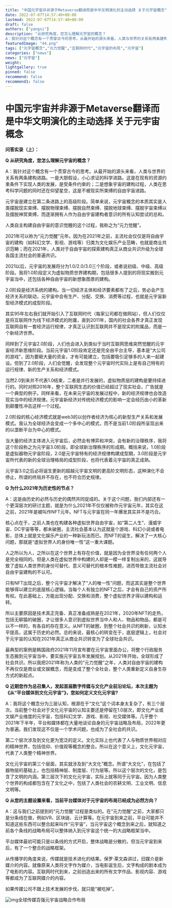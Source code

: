 ```yaml
---
title: "中国元宇宙并非源于Metaverse翻译而是中华文明演化的主动选择 关于元宇宙概念"
date: 2022-07-07T14:57:40+08:00
lastmod: 2022-07-07T14:57:40+08:00
draft: false
authors: ["yangsi"]
description: "从研究角度，您怎么理解元宇宙的概念？
A：我针对这个概念有一个贯穿古今的思考。从最开始的源头来看，人类与世界的关系有两条建构进路。一是大胆假设，小心求证的科学进路。这是在现有的资源约束条件下实现人类的发展，是受条件约束的；二是想象宇宙的建构过程，人类在思考科学问题的同时还在仰望星空，这是不被现实所束缚的自由宇宙进路。"
featuredImage: "44.png"
tags: ["元宇宙概念","元力觉醒","互联网时代","元宇宙的布局","元宇宙"]
categories: ["news"]
news: ["元宇宙"]
weight: 
lightgallery: true
pinned: false
recommend: false
recommend1: false
---
```


# 中国元宇宙并非源于Metaverse翻译而是中华文明演化的主动选择 关于元宇宙概念

**问答实录（上）：**

**Q 从研究角度，您怎么理解元宇宙的概念？**

A：我针对这个概念有一个贯穿古今的思考。从最开始的源头来看，人类与世界的关系有两条建构进路。一是大胆假设，小心求证的科学进路。这是在现有的资源约束条件下实现人类的发展，是受条件约束的；二是想象宇宙的建构过程，人类在思考科学问题的同时还在仰望星空，这是不被现实所束缚的自由宇宙进路。

元宇宙是建立在第二条进路上的高级阶段。简单来说，元宇宙概念的本质其实是人类摆脱现实束缚、摆脱物理束缚、摆脱自然束缚、摆脱地球束缚、摆脱宇宙束缚以及摆脱神冥束缚，而逐渐拥有人作为自由宇宙建构者意识的所有认知尝试的总和。

人类自主构建自由宇宙的意识觉醒的这个过程，我称之为“元力觉醒”。

2021年可以称为“元力觉醒”元年。因为在2021年之前，主流社会仅仅是将自由宇宙的建构（如科幻文学、影视、游戏等）归类为文化娱乐产业范畴，也就是商业共识范畴；而在2021年，人类对于自由宇宙的探索建构真正从商业共识升级为全球各国主流社会的普遍共识。

2021以后，元宇宙的发展将分为1.0/2.0/3.0三个阶段，或者说初级、中级、高级阶段。我将1.0阶段定义为虚拟物质世界建构期，包括很多人提到的将现实搬到元宇宙当中，还包括各种自由宇宙的新想象图景的建构。

2.0阶段是经济系统的建构。当一切经济主体和经济要素都有了之后，势必会产生经济关系的联动，元宇宙中会有生产、分配、交换、消费等过程，也就是元宇宙新型经济模式的成型阶段。

其实95年左右我们就开始引入了互联网时代（每家公司都在做网站），但人们仅仅是将互联网作为线下经济模式的附庸，直到2011年，国内的社会各界才真正发现互联网自有一套经济运行规律，才真正认识到互联网并不是现实的附属品，而是一个新经济世界。

同样到了元宇宙2.0阶段，人们也会进入到类似于当时互联网思维突然觉醒的元宇宙经济新思维阶段。当前元宇宙1.0阶段肯定还是完全由平台主导，基本是“大公司的游戏”，因为要砸大量的资金，才有可能建立，包括要吸引足够多的人来一起建设。但到了2.0阶段，人们会觉醒，会发现整个元宇宙时代实际上是有自己特有的运行规律、新的生产关系和经济模式。

当然2.0到来并不代表1.0结束，二者是并行发展的，虚拟物质层的建构是要持续进行的。同时对照2016年，整个互联网生态的价值已经超过了现实社会，广告就是一个典型的例子。同样来看，在未来元宇宙的发展过程中，新的经济规律也会改造现实当中的经济规律。元宇宙新经济对传统经济模式的影响一定会经历由小的革新到颠覆性冲击这样一个过程。

2.0阶段的核心经济模式就是web3的以创作者经济为核心的新型生产关系和发展模式。我认为全球经济会变成一个多中心的模式，而不是当前1.0阶段所呈现出来的以垄断平台为中心的模式。

当大量的经济主体进入元宇宙后，必然会有博弈和冲突，会有新的治理秩序，我将这个阶段称之为元宇宙3.0阶段，即全球新治理秩序的形成期。概括来说，1.0阶段是虚拟器物元宇宙阶段，2.0是元宇宙特有的经济规律构建成型期，3.0阶段是元宇宙所代表的新的全球治理格局的成型阶段，也将代表着元宇宙的真正成熟。

元宇宙3.0之后必将诞生更新的超越元宇宙文明的更高阶文明形态，这种演化不会停止，所谓的终局并不存在，也不符合历史规律。

**Q 为什么2021年为历史性的节点？**

A：这是由历史的必然与历史的偶然共同促成的。关于这个问题，我们内部还有一个更深层次的研讨主题，就是为什么2021年不仅仅被称作元宇宙元年，其实在这之前，2021年是被叫作NFT元年。NFT与元宇宙在同一年爆发其实并不是巧合。

核心点在于，之前人类也在构建各种虚拟世界自由宇宙，如“第二人生”、漫威宇宙、DC宇宙等等，都未破圈，主流社会基本认为这就是个游戏、科幻小说或者电影，总体上就是文化娱乐产业的一种新玩法而已。而NFT的诞生，解决了一大核心问题，那就是“虚拟世界人的身份唯一性”这一重大课题。

人之所以为人，之所以在这个世界上有存在价值，就是因为全世界没有任何两个人是完全相同的。但是人类在虚拟世界中构建的人却是一模一样复制出来的，这就导致了虚拟人类世界的身份可替代、意义可替代的根本性难题，进而导致主流社会对自由宇宙建构的不认可。

只有NFT出现之后，整个元宇宙才解决了“人的唯一性”问题，而这其实是整个世界能够得以建立的底层核心逻辑。当每个人有独立的NFT之后，才会有自己的资产所有权。在此基础上，方能出现分配、交换和消费，整个虚拟世界才得以建构和运转。

所以主要原因是技术真正完备、真正准备成熟是在2021年，2020年NFT的走热，包括无聊猿的破圈，才让很多人意识到虚拟世界当中人和人、物品和物品，都是可以不一样的，有各自的存在意义。从NFT的破圈，到整个社会共识的刷新，认知水平提高，这属于历史的必然。总的来说，最核心的转变在于，底层逻辑上，社会对于元宇宙的认知在2021年真正从商业共识转变为了全球社会共识。

最典型的案例是韩国政府2021年11月宣布要在元宇宙里面办公，将整个行政服务生态搬到元宇宙当中，要实施元宇宙五年发展规划。从2021年开始，全球形成了社会共识。所以我把2021年称为人类的“元力觉醒”之年，人类对自由宇宙的建构不再仅仅是商业或文娱概念，而是变成了整个全社会，整个人类重新定义自身生存方式的新起点。

**Q 近期您作为总召集人，发起首届数字传媒与文化产业前沿论坛，本次主题为《从“平台媒体到文化元宇宙”》，您如何定义文化元宇宙?**

A：我将这个概念分为三层认知，根源在于“文化”这个词本身太复杂了，有三个层次。当前整个社会对于文化元宇宙的认知主要还是停留在1.0层次，即文化产业或文娱产业维度的元宇宙，包括科幻文学、游戏、影视、社交媒体等。几乎整个2021年下半年，平台和媒体都在大量地谈论自身的元宇宙战略及布局，2022年更为普遍。我们发现这不仅是一个学术问题，也成为了全社会的共识。

第二个层次涉及到文化更为宽泛的定义。文化实际上也代表了人与物质世界相对应的精神世界，包括信仰、价值观等概念的整合。所以在这个意义上，文化元宇宙，代表了人类整个精神世界。

文化元宇宙的第三个层面，其实就涉及到“大文化”概念。所谓“大文化”，在包括了器物层的基础上，也包括精神层、制度层、行为层等。所以这个层次的文化，是包含了文明的内涵。第三层次下的文化元宇宙，实际上就等同于元宇宙。因为人类整个世界的构成都包含在了文化之中，包括了人类社会的农耕文明、工业文明、信息文明等。

**Q 从您的主题设置来看，当前平台媒体对于元宇宙的布局已经成为必然方向？**

A：这与我们之前提到的“元力觉醒”过程是类似的。在“元力觉醒”之前，大家都只是分条线在做，例如VR、区块链、云计算等。在元宇宙到来之前，平台可能并不知道这些东西可以整合起来叫作“元宇宙”，当元宇宙这个概念到来之后，就知道之前各个条线的战略布局可以整体纳入到元宇宙这个统一的大战略框架当中。

平台媒体最初可能只是以条线的方式开启，整体战略是分散的，但当元宇宙到来后，有了一个整合的战略框架。

从传播学的角度来说，传媒就是技术进化的结果。保罗·莱文森讲过，旧媒介是新媒介的内容。就像原来人类将文字作为媒介，当电影诞生后，文字构成的剧本成为了电影的内容。互联网时代到来，之前创造出来的所有文字作品、影视内容、游戏等都成为了互联网媒介的内容。

如果传媒公司不跟上技术发展的步伐，就只能“被吃掉”。

![img](https://p4.itc.cn/q_70/images01/20220706/acadd68a89d846e9be78f54cdda1ee95.png)全球传媒百强元宇宙战略合作布局